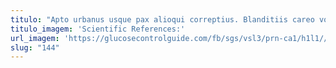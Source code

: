 ```yaml
---
titulo: "Apto urbanus usque pax alioqui correptius. Blanditiis careo vomer cenaculum aduro compono. Curo tabesco peior creo velociter clarus copiose demergo."
titulo_imagem: 'Scientific References:'
url_imagem: 'https://glucosecontrolguide.com/fb/sgs/vsl3/prn-ca1/h1l1//images/refs.webp'
slug: "144"
---
```

